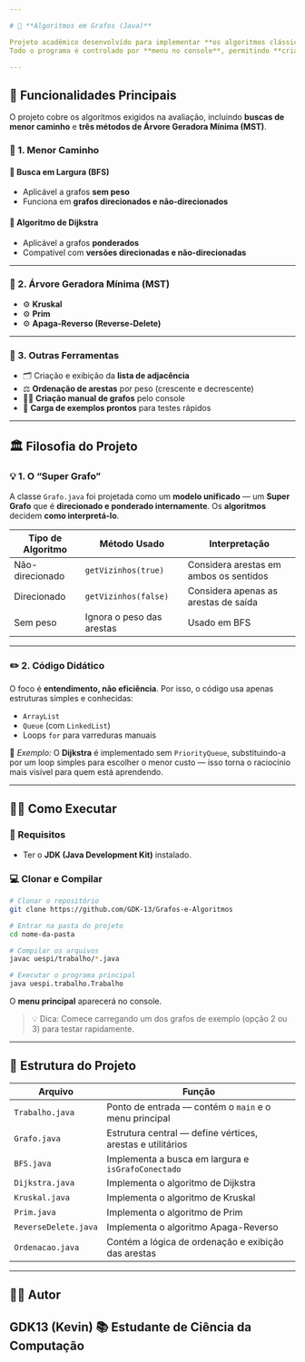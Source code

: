 ```yaml
---

# 🧩 **Algoritmos em Grafos (Java)**

Projeto acadêmico desenvolvido para implementar **os algoritmos clássicos de Teoria dos Grafos** em **Java**, com foco em **clareza e didática**, não em performance.
Todo o programa é controlado por **menu no console**, permitindo **criar grafos**, **carregar exemplos** e **executar algoritmos** interativamente.

---
```


## 🚀 **Funcionalidades Principais**

O projeto cobre os algoritmos exigidos na avaliação, incluindo **buscas de menor caminho** e **três métodos de Árvore Geradora Mínima (MST)**.

### 🧭 1. Menor Caminho

#### 🔹 **Busca em Largura (BFS)**

* Aplicável a grafos **sem peso**
* Funciona em **grafos direcionados e não-direcionados**

#### 🔹 **Algoritmo de Dijkstra**

* Aplicável a grafos **ponderados**
* Compatível com **versões direcionadas e não-direcionadas**

---

### 🌳 2. Árvore Geradora Mínima (MST)

* ⚙️ **Kruskal**
* ⚙️ **Prim**
* ⚙️ **Apaga-Reverso (Reverse-Delete)**

---

### 🧰 3. Outras Ferramentas

* 🗂️ Criação e exibição da **lista de adjacência**
* ⚖️ **Ordenação de arestas** por peso (crescente e decrescente)
* 🧑‍💻 **Criação manual de grafos** pelo console
* 🧪 **Carga de exemplos prontos** para testes rápidos

---

## 🏛️ **Filosofia do Projeto**

### 💡 1. O “Super Grafo”

A classe `Grafo.java` foi projetada como um **modelo unificado** — um **Super Grafo** que é **direcionado e ponderado internamente**.
Os **algoritmos** decidem **como interpretá-lo**.

| Tipo de Algoritmo | Método Usado              | Interpretação                          |
| ----------------- | ------------------------- | -------------------------------------- |
| Não-direcionado   | `getVizinhos(true)`       | Considera arestas em ambos os sentidos |
| Direcionado       | `getVizinhos(false)`      | Considera apenas as arestas de saída   |
| Sem peso          | Ignora o peso das arestas | Usado em BFS                           |

---

### ✏️ 2. Código Didático

O foco é **entendimento, não eficiência**.
Por isso, o código usa apenas estruturas simples e conhecidas:

* `ArrayList`
* `Queue` (com `LinkedList`)
* Loops `for` para varreduras manuais

📘 *Exemplo:*
O **Dijkstra** é implementado sem `PriorityQueue`, substituindo-a por um loop simples para escolher o menor custo — isso torna o raciocínio mais visível para quem está aprendendo.

---

## 🏃‍♂️ **Como Executar**

### 🔧 Requisitos

* Ter o **JDK (Java Development Kit)** instalado.

### 💻 Clonar e Compilar

```bash
# Clonar o repositório
git clone https://github.com/GDK-13/Grafos-e-Algoritmos

# Entrar na pasta do projeto
cd nome-da-pasta

# Compilar os arquivos
javac uespi/trabalho/*.java

# Executar o programa principal
java uespi.trabalho.Trabalho
```

O **menu principal** aparecerá no console.

> 💡 Dica: Comece carregando um dos grafos de exemplo (opção 2 ou 3) para testar rapidamente.

---

## 📂 **Estrutura do Projeto**

| Arquivo                 | Função                                                     |
| ----------------------- | ---------------------------------------------------------- |
| `Trabalho.java`      | Ponto de entrada — contém o `main` e o menu principal      |
| `Grafo.java`         | Estrutura central — define vértices, arestas e utilitários |
| `BFS.java`           | Implementa a busca em largura e `isGrafoConectado`         |
| `Dijkstra.java`      | Implementa o algoritmo de Dijkstra                         |
| `Kruskal.java`       | Implementa o algoritmo de Kruskal                          |
| `Prim.java`          | Implementa o algoritmo de Prim                             |
| `ReverseDelete.java` | Implementa o algoritmo Apaga-Reverso                       |
| `Ordenacao.java`     | Contém a lógica de ordenação e exibição das arestas        |

---

## 👨‍💻 **Autor**

**GDK13 (Kevin)**
📚 Estudante de Ciência da Computação
---
